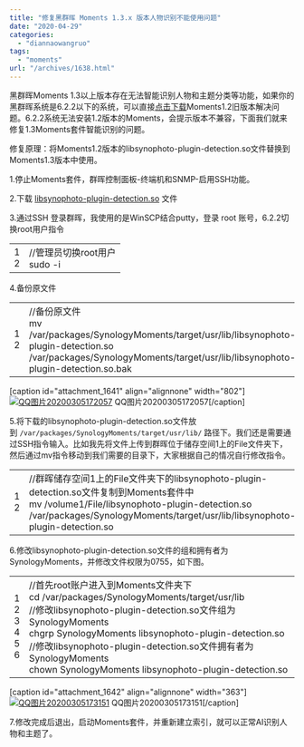 ```yaml
---
title: "修复黑群晖 Moments 1.3.x 版本人物识别不能使用问题"
date: "2020-04-29"
categories: 
  - "diannaowangruo"
tags: 
  - "moments"
url: "/archives/1638.html"
---
```


黑群晖Moments 1.3以上版本存在无法智能识别人物和主题分类等功能，如果你的黑群晖系统是6.2.2以下的系统，可以直接[点击下载](https://www.chrno.cn/nas/1506.html)Moments1.2旧版本解决问题。6.2.2系统无法安装1.2版本的Moments，会提示版本不兼容，下面我们就来修复1.3Moments套件智能识别的问题。

修复原理：将Moments1.2版本的libsynophoto-plugin-detection.so文件替换到Moments1.3版本中使用。

1.停止Moments套件，群晖控制面板-终端机和SNMP-启用SSH功能。

2.下载 [libsynophoto-plugin-detection.so](https://zbds.lanzous.com/ic2n8bg) 文件

3.通过SSH 登录群晖，我使用的是WinSCP结合putty，登录 root 账号，6.2.2切换root用户指令

<table class="crayon-table"><tbody><tr class="crayon-row"><td class="crayon-nums " data-settings="show"><div class="crayon-nums-content"><div class="crayon-num" data-line="crayon-5ea9454206a2f166642544-1">1</div><div class="crayon-num crayon-striped-num" data-line="crayon-5ea9454206a2f166642544-2">2</div></div></td><td class="crayon-code"><div class="crayon-pre"><div id="crayon-5ea9454206a2f166642544-1" class="crayon-line"><span class="crayon-c">//管理员切换root用户</span></div><div id="crayon-5ea9454206a2f166642544-2" class="crayon-line crayon-striped-line"><span class="crayon-v">sudo</span> <span class="crayon-o">-</span><span class="crayon-v">i</span></div></div></td></tr></tbody></table>

4.备份原文件

<table class="crayon-table"><tbody><tr class="crayon-row"><td class="crayon-nums " data-settings="show"><div class="crayon-nums-content"><div class="crayon-num" data-line="crayon-5ea9454206a38493220724-1">1</div><div class="crayon-num crayon-striped-num" data-line="crayon-5ea9454206a38493220724-2">2</div></div></td><td class="crayon-code"><div class="crayon-pre"><div id="crayon-5ea9454206a38493220724-1" class="crayon-line"><span class="crayon-c">//备份原文件</span></div><div id="crayon-5ea9454206a38493220724-2" class="crayon-line crayon-striped-line"><span class="crayon-v">mv</span> <span class="crayon-o">/</span><span class="crayon-t">var</span><span class="crayon-o">/</span><span class="crayon-v">packages</span><span class="crayon-o">/</span><span class="crayon-v">SynologyMoments</span><span class="crayon-o">/</span><span class="crayon-v">target</span><span class="crayon-o">/</span><span class="crayon-v">usr</span><span class="crayon-o">/</span><span class="crayon-v">lib</span><span class="crayon-o">/</span><span class="crayon-v">libsynophoto</span><span class="crayon-o">-</span><span class="crayon-v">plugin</span><span class="crayon-o">-</span><span class="crayon-v">detection</span><span class="crayon-sy">.</span><span class="crayon-v">so</span> <span class="crayon-o">/</span><span class="crayon-t">var</span><span class="crayon-o">/</span><span class="crayon-v">packages</span><span class="crayon-o">/</span><span class="crayon-v">SynologyMoments</span><span class="crayon-o">/</span><span class="crayon-v">target</span><span class="crayon-o">/</span><span class="crayon-v">usr</span><span class="crayon-o">/</span><span class="crayon-v">lib</span><span class="crayon-o">/</span><span class="crayon-v">libsynophoto</span><span class="crayon-o">-</span><span class="crayon-v">plugin</span><span class="crayon-o">-</span><span class="crayon-v">detection</span><span class="crayon-sy">.</span><span class="crayon-v">so</span><span class="crayon-sy">.</span><span class="crayon-v">bak</span></div></div></td></tr></tbody></table>

\[caption id="attachment\_1641" align="alignnone" width="802"\][![QQ图片20200305172057](https://img-cloud.zhoujie218.top/wp-content/uploads/2020/04/unnamed-file-21.png)](https://img-cloud.zhoujie218.top/wp-content/uploads/2020/04/unnamed-file-21.png) QQ图片20200305172057\[/caption\]

5.将下载的libsynophoto-plugin-detection.so文件放到 `/var/packages/SynologyMoments/target/usr/lib/` 路径下。我们还是需要通过SSH指令输入。比如我先将文件上传到群晖位于储存空间1上的File文件夹下，然后通过mv指令移动到我们需要的目录下，大家根据自己的情况自行修改指令。

<table class="crayon-table"><tbody><tr class="crayon-row"><td class="crayon-nums " data-settings="show"><div class="crayon-nums-content"><div class="crayon-num" data-line="crayon-5ea9454206a3c578210266-1">1</div><div class="crayon-num crayon-striped-num" data-line="crayon-5ea9454206a3c578210266-2">2</div></div></td><td class="crayon-code"><div class="crayon-pre"><div id="crayon-5ea9454206a3c578210266-1" class="crayon-line"><span class="crayon-c">//群晖储存空间1上的File文件夹下的libsynophoto-plugin-detection.so文件复制到Moments套件中</span></div><div id="crayon-5ea9454206a3c578210266-2" class="crayon-line crayon-striped-line"><span class="crayon-v">mv</span> <span class="crayon-o">/</span><span class="crayon-v">volume1</span><span class="crayon-o">/</span><span class="crayon-v">File</span><span class="crayon-o">/</span><span class="crayon-v">libsynophoto</span><span class="crayon-o">-</span><span class="crayon-v">plugin</span><span class="crayon-o">-</span><span class="crayon-v">detection</span><span class="crayon-sy">.</span><span class="crayon-v">so</span> <span class="crayon-o">/</span><span class="crayon-t">var</span><span class="crayon-o">/</span><span class="crayon-v">packages</span><span class="crayon-o">/</span><span class="crayon-v">SynologyMoments</span><span class="crayon-o">/</span><span class="crayon-v">target</span><span class="crayon-o">/</span><span class="crayon-v">usr</span><span class="crayon-o">/</span><span class="crayon-v">lib</span><span class="crayon-o">/</span><span class="crayon-v">libsynophoto</span><span class="crayon-o">-</span><span class="crayon-v">plugin</span><span class="crayon-o">-</span><span class="crayon-v">detection</span><span class="crayon-sy">.</span><span class="crayon-v">so</span></div></div></td></tr></tbody></table>

6.修改libsynophoto-plugin-detection.so文件的组和拥有者为SynologyMoments，并修改文件权限为0755，如下图。[](https://www.chrno.cn/wp-content/uploads/2020/03/2020030509320277.png)

<table class="crayon-table"><tbody><tr class="crayon-row"><td class="crayon-nums " data-settings="show"><div class="crayon-nums-content"><div class="crayon-num" data-line="crayon-5ea9454206a3f892892112-1">1</div><div class="crayon-num crayon-striped-num" data-line="crayon-5ea9454206a3f892892112-2">2</div><div class="crayon-num" data-line="crayon-5ea9454206a3f892892112-3">3</div><div class="crayon-num crayon-striped-num" data-line="crayon-5ea9454206a3f892892112-4">4</div><div class="crayon-num" data-line="crayon-5ea9454206a3f892892112-5">5</div><div class="crayon-num crayon-striped-num" data-line="crayon-5ea9454206a3f892892112-6">6</div></div></td><td class="crayon-code"><div class="crayon-pre"><div id="crayon-5ea9454206a3f892892112-1" class="crayon-line"><span class="crayon-c">//首先root账户进入到Moments文件夹下</span></div><div id="crayon-5ea9454206a3f892892112-2" class="crayon-line crayon-striped-line"><span class="crayon-v">cd</span> <span class="crayon-o">/</span><span class="crayon-t">var</span><span class="crayon-o">/</span><span class="crayon-v">packages</span><span class="crayon-o">/</span><span class="crayon-v">SynologyMoments</span><span class="crayon-o">/</span><span class="crayon-v">target</span><span class="crayon-o">/</span><span class="crayon-v">usr</span><span class="crayon-o">/</span><span class="crayon-v">lib</span></div><div id="crayon-5ea9454206a3f892892112-3" class="crayon-line"><span class="crayon-c">//修改libsynophoto-plugin-detection.so文件组为SynologyMoments</span></div><div id="crayon-5ea9454206a3f892892112-4" class="crayon-line crayon-striped-line"><span class="crayon-e">chgrp </span><span class="crayon-e">SynologyMoments </span><span class="crayon-v">libsynophoto</span><span class="crayon-o">-</span><span class="crayon-v">plugin</span><span class="crayon-o">-</span><span class="crayon-v">detection</span><span class="crayon-sy">.</span><span class="crayon-v">so</span></div><div id="crayon-5ea9454206a3f892892112-5" class="crayon-line"><span class="crayon-c">//修改libsynophoto-plugin-detection.so文件拥有者为SynologyMoments</span></div><div id="crayon-5ea9454206a3f892892112-6" class="crayon-line crayon-striped-line"><span class="crayon-e">chown </span><span class="crayon-e">SynologyMoments </span><span class="crayon-v">libsynophoto</span><span class="crayon-o">-</span><span class="crayon-v">plugin</span><span class="crayon-o">-</span><span class="crayon-v">detection</span><span class="crayon-sy">.</span><span class="crayon-v">so</span></div></div></td></tr></tbody></table>

\[caption id="attachment\_1642" align="alignnone" width="363"\][![QQ图片20200305173151](https://img-cloud.zhoujie218.top/wp-content/uploads/2020/04/unnamed-file-22.png)](https://img-cloud.zhoujie218.top/wp-content/uploads/2020/04/unnamed-file-22.png) QQ图片20200305173151\[/caption\]

7.修改完成后退出，启动Moments套件，并重新建立索引，就可以正常AI识别人物和主题了。
